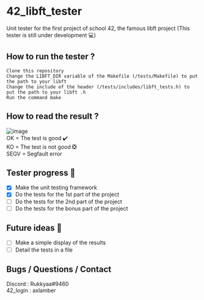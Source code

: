 # 42_libft_tester
Unit tester for the first project of school 42, the famous libft project (This tester is still under development 💻)
## How to run the tester ?
```
Clone this repository
Change the LIBFT_DIR variable of the Makefile (/tests/Makefile) to put the path to your libft
Change the include of the header (/tests/includes/libft_tests.h) to put the path to your libft .h
Run the command make
```
## How to read the result ?
![image](https://user-images.githubusercontent.com/56922589/199259761-c9844143-706f-415e-b5c0-24a17d400bd0.png)  
OK = The test is good ✔️  
KO = The test is not good ❎  
SEGV = Segfault error  
## Tester progress 👷
- [x] Make the unit testing framework
- [x] Do the tests for the 1st part of the project
- [ ] Do the tests for the 2nd part of the project
- [ ] Do the tests for the bonus part of the project
## Future ideas 🧠
- [ ] Make a simple display of the results
- [ ] Detail the tests in a file
## Bugs / Questions / Contact
Discord : Rukkyaa#9460  
42_login : axlamber  

